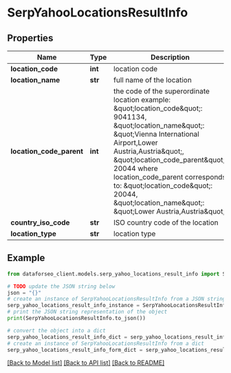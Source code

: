# SerpYahooLocationsResultInfo


## Properties

Name | Type | Description | Notes
------------ | ------------- | ------------- | -------------
**location_code** | **int** | location code | [optional] 
**location_name** | **str** | full name of the location | [optional] 
**location_code_parent** | **int** | the code of the superordinate location example: \&quot;location_code\&quot;: 9041134, \&quot;location_name\&quot;: \&quot;Vienna International Airport,Lower Austria,Austria\&quot;, \&quot;location_code_parent\&quot;: 20044 where location_code_parent corresponds to: \&quot;location_code\&quot;: 20044, \&quot;location_name\&quot;: \&quot;Lower Austria,Austria\&quot; | [optional] 
**country_iso_code** | **str** | ISO country code of the location | [optional] 
**location_type** | **str** | location type | [optional] 

## Example

```python
from dataforseo_client.models.serp_yahoo_locations_result_info import SerpYahooLocationsResultInfo

# TODO update the JSON string below
json = "{}"
# create an instance of SerpYahooLocationsResultInfo from a JSON string
serp_yahoo_locations_result_info_instance = SerpYahooLocationsResultInfo.from_json(json)
# print the JSON string representation of the object
print(SerpYahooLocationsResultInfo.to_json())

# convert the object into a dict
serp_yahoo_locations_result_info_dict = serp_yahoo_locations_result_info_instance.to_dict()
# create an instance of SerpYahooLocationsResultInfo from a dict
serp_yahoo_locations_result_info_form_dict = serp_yahoo_locations_result_info.from_dict(serp_yahoo_locations_result_info_dict)
```
[[Back to Model list]](../README.md#documentation-for-models) [[Back to API list]](../README.md#documentation-for-api-endpoints) [[Back to README]](../README.md)


